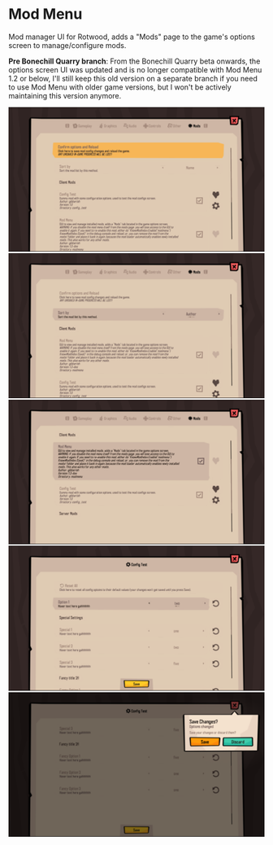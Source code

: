 # Mod Menu

Mod manager UI for Rotwood, adds a "Mods" page to the game's options screen to manage/configure mods.

**Pre Bonechill Quarry branch**: From the Bonechill Quarry beta onwards, the options screen UI was updated and is no longer compatible with Mod Menu 1.2 or below, I'll still keep this old version on a separate branch if you need to use Mod Menu with older game versions, but I won't be actively maintaining this version anymore.

![](img/modmenu_1.png)
![](img/modmenu_2.png)
![](img/modmenu_3.png)
![](img/modmenu_4.png)
![](img/modmenu_5.png)
